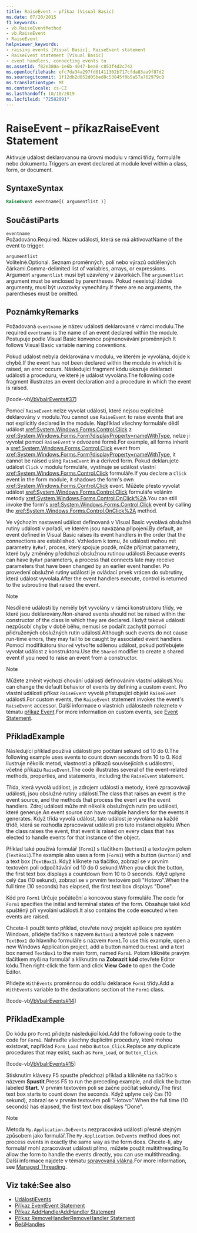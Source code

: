 ```yaml
---
title: RaiseEvent – příkaz (Visual Basic)
ms.date: 07/20/2015
f1_keywords:
- vb.RaiseEventMethod
- vb.RaiseEvent
- RaiseEvent
helpviewer_keywords:
- raising events [Visual Basic], RaiseEvent statement
- RaiseEvent statement [Visual Basic]
- event handlers, connecting events to
ms.assetid: f82e380a-1e6b-4047-bea8-c853f4d2c742
ms.openlocfilehash: efc7da34a297fd01411302b717cfda83aa9f87d2
ms.sourcegitcommit: 1f12db2d852d05bed8c53845f0b5a57a762979c8
ms.translationtype: MT
ms.contentlocale: cs-CZ
ms.lasthandoff: 10/18/2019
ms.locfileid: "72582091"
---
```

# <a name="raiseevent-statement"></a><span data-ttu-id="f5a25-102">RaiseEvent – příkaz</span><span class="sxs-lookup"><span data-stu-id="f5a25-102">RaiseEvent Statement</span></span>
<span data-ttu-id="f5a25-103">Aktivuje událost deklarovanou na úrovni modulu v rámci třídy, formuláře nebo dokumentu.</span><span class="sxs-lookup"><span data-stu-id="f5a25-103">Triggers an event declared at module level within a class, form, or document.</span></span>  
  
## <a name="syntax"></a><span data-ttu-id="f5a25-104">Syntaxe</span><span class="sxs-lookup"><span data-stu-id="f5a25-104">Syntax</span></span>  
  
```vb  
RaiseEvent eventname[( argumentlist )]  
```  
  
## <a name="parts"></a><span data-ttu-id="f5a25-105">Součásti</span><span class="sxs-lookup"><span data-stu-id="f5a25-105">Parts</span></span>  
 `eventname`  
 <span data-ttu-id="f5a25-106">Požadováno.</span><span class="sxs-lookup"><span data-stu-id="f5a25-106">Required.</span></span> <span data-ttu-id="f5a25-107">Název události, která se má aktivovat</span><span class="sxs-lookup"><span data-stu-id="f5a25-107">Name of the event to trigger.</span></span>  
  
 `argumentlist`  
 <span data-ttu-id="f5a25-108">Volitelné.</span><span class="sxs-lookup"><span data-stu-id="f5a25-108">Optional.</span></span> <span data-ttu-id="f5a25-109">Seznam proměnných, polí nebo výrazů oddělených čárkami.</span><span class="sxs-lookup"><span data-stu-id="f5a25-109">Comma-delimited list of variables, arrays, or expressions.</span></span> <span data-ttu-id="f5a25-110">Argument `argumentlist` musí být uzavřený v závorkách.</span><span class="sxs-lookup"><span data-stu-id="f5a25-110">The `argumentlist` argument must be enclosed by parentheses.</span></span> <span data-ttu-id="f5a25-111">Pokud neexistují žádné argumenty, musí být uvozovky vynechány.</span><span class="sxs-lookup"><span data-stu-id="f5a25-111">If there are no arguments, the parentheses must be omitted.</span></span>  
  
## <a name="remarks"></a><span data-ttu-id="f5a25-112">Poznámky</span><span class="sxs-lookup"><span data-stu-id="f5a25-112">Remarks</span></span>  
 <span data-ttu-id="f5a25-113">Požadovaná `eventname` je název události deklarované v rámci modulu.</span><span class="sxs-lookup"><span data-stu-id="f5a25-113">The required `eventname` is the name of an event declared within the module.</span></span> <span data-ttu-id="f5a25-114">Postupuje podle Visual Basic konvence pojmenovávání proměnných.</span><span class="sxs-lookup"><span data-stu-id="f5a25-114">It follows Visual Basic variable naming conventions.</span></span>  
  
 <span data-ttu-id="f5a25-115">Pokud událost nebyla deklarována v modulu, ve kterém je vyvolána, dojde k chybě.</span><span class="sxs-lookup"><span data-stu-id="f5a25-115">If the event has not been declared within the module in which it is raised, an error occurs.</span></span> <span data-ttu-id="f5a25-116">Následující fragment kódu ukazuje deklaraci události a proceduru, ve které je událost vyvolána.</span><span class="sxs-lookup"><span data-stu-id="f5a25-116">The following code fragment illustrates an event declaration and a procedure in which the event is raised.</span></span>  
  
 [!code-vb[VbVbalrEvents#37](~/samples/snippets/visualbasic/VS_Snippets_VBCSharp/VbVbalrEvents/VB/Class1.vb#37)]  
  
 <span data-ttu-id="f5a25-117">Pomocí `RaiseEvent` nelze vyvolat události, které nejsou explicitně deklarovány v modulu.</span><span class="sxs-lookup"><span data-stu-id="f5a25-117">You cannot use `RaiseEvent` to raise events that are not explicitly declared in the module.</span></span> <span data-ttu-id="f5a25-118">Například všechny formuláře dědí událost <xref:System.Windows.Forms.Control.Click> z <xref:System.Windows.Forms.Form?displayProperty=nameWithType>, nelze ji vyvolat pomocí `RaiseEvent` v odvozené formě.</span><span class="sxs-lookup"><span data-stu-id="f5a25-118">For example, all forms inherit a <xref:System.Windows.Forms.Control.Click> event from <xref:System.Windows.Forms.Form?displayProperty=nameWithType>, it cannot be raised using `RaiseEvent` in a derived form.</span></span> <span data-ttu-id="f5a25-119">Pokud deklarujete událost `Click` v modulu formuláře, vystínuje se událost vlastní <xref:System.Windows.Forms.Control.Click> formuláře.</span><span class="sxs-lookup"><span data-stu-id="f5a25-119">If you declare a `Click` event in the form module, it shadows the form's own <xref:System.Windows.Forms.Control.Click> event.</span></span> <span data-ttu-id="f5a25-120">Můžete přesto vyvolat událost <xref:System.Windows.Forms.Control.Click> formuláře voláním metody <xref:System.Windows.Forms.Control.OnClick%2A>.</span><span class="sxs-lookup"><span data-stu-id="f5a25-120">You can still invoke the form's <xref:System.Windows.Forms.Control.Click> event by calling the <xref:System.Windows.Forms.Control.OnClick%2A> method.</span></span>  
  
 <span data-ttu-id="f5a25-121">Ve výchozím nastavení událost definovaná v Visual Basic vyvolává obslužné rutiny událostí v pořadí, ve kterém jsou navázána připojení.</span><span class="sxs-lookup"><span data-stu-id="f5a25-121">By default, an event defined in Visual Basic raises its event handlers in the order that the connections are established.</span></span> <span data-ttu-id="f5a25-122">Vzhledem k tomu, že události mohou mít parametry `ByRef`, proces, který spojuje pozdě, může přijímat parametry, které byly změněny předchozí obslužnou rutinou události.</span><span class="sxs-lookup"><span data-stu-id="f5a25-122">Because events can have `ByRef` parameters, a process that connects late may receive parameters that have been changed by an earlier event handler.</span></span> <span data-ttu-id="f5a25-123">Po provedení obslužné rutiny události je ovládací prvek vrácen do subrutiny, která událost vyvolala.</span><span class="sxs-lookup"><span data-stu-id="f5a25-123">After the event handlers execute, control is returned to the subroutine that raised the event.</span></span>  
  
> [!NOTE]
> <span data-ttu-id="f5a25-124">Nesdílené události by neměly být vyvolány v rámci konstruktoru třídy, ve které jsou deklarovány.</span><span class="sxs-lookup"><span data-stu-id="f5a25-124">Non-shared events should not be raised within the constructor of the class in which they are declared.</span></span> <span data-ttu-id="f5a25-125">I když takové události nezpůsobí chyby v době běhu, nemusí se podařit zachytit pomocí přidružených obslužných rutin událostí.</span><span class="sxs-lookup"><span data-stu-id="f5a25-125">Although such events do not cause run-time errors, they may fail to be caught by associated event handlers.</span></span> <span data-ttu-id="f5a25-126">Pomocí modifikátoru `Shared` vytvořte sdílenou událost, pokud potřebujete vyvolat událost z konstruktoru.</span><span class="sxs-lookup"><span data-stu-id="f5a25-126">Use the `Shared` modifier to create a shared event if you need to raise an event from a constructor.</span></span>  
  
> [!NOTE]
> <span data-ttu-id="f5a25-127">Můžete změnit výchozí chování událostí definováním vlastní události.</span><span class="sxs-lookup"><span data-stu-id="f5a25-127">You can change the default behavior of events by defining a custom event.</span></span> <span data-ttu-id="f5a25-128">Pro vlastní události příkaz `RaiseEvent` vyvolá přistupující objekt `RaiseEvent` události.</span><span class="sxs-lookup"><span data-stu-id="f5a25-128">For custom events, the `RaiseEvent` statement invokes the event's `RaiseEvent` accessor.</span></span> <span data-ttu-id="f5a25-129">Další informace o vlastních událostech naleznete v tématu [příkaz Event](../../../visual-basic/language-reference/statements/event-statement.md).</span><span class="sxs-lookup"><span data-stu-id="f5a25-129">For more information on custom events, see [Event Statement](../../../visual-basic/language-reference/statements/event-statement.md).</span></span>  
  
## <a name="example"></a><span data-ttu-id="f5a25-130">Příklad</span><span class="sxs-lookup"><span data-stu-id="f5a25-130">Example</span></span>  
 <span data-ttu-id="f5a25-131">Následující příklad používá události pro počítání sekund od 10 do 0.</span><span class="sxs-lookup"><span data-stu-id="f5a25-131">The following example uses events to count down seconds from 10 to 0.</span></span> <span data-ttu-id="f5a25-132">Kód ilustruje několik metod, vlastností a příkazů souvisejících s událostmi, včetně příkazu `RaiseEvent`.</span><span class="sxs-lookup"><span data-stu-id="f5a25-132">The code illustrates several of the event-related methods, properties, and statements, including the `RaiseEvent` statement.</span></span>  
  
 <span data-ttu-id="f5a25-133">Třída, která vyvolá událost, je zdrojem události a metody, které zpracovávají události, jsou obslužné rutiny událostí.</span><span class="sxs-lookup"><span data-stu-id="f5a25-133">The class that raises an event is the event source, and the methods that process the event are the event handlers.</span></span> <span data-ttu-id="f5a25-134">Zdroj události může mít několik obslužných rutin pro události, které generuje.</span><span class="sxs-lookup"><span data-stu-id="f5a25-134">An event source can have multiple handlers for the events it generates.</span></span> <span data-ttu-id="f5a25-135">Když třída vyvolá událost, tato událost je vyvolána na každé třídě, která se rozhodla zpracovávat události pro tuto instanci objektu.</span><span class="sxs-lookup"><span data-stu-id="f5a25-135">When the class raises the event, that event is raised on every class that has elected to handle events for that instance of the object.</span></span>  
  
 <span data-ttu-id="f5a25-136">Příklad také používá formulář (`Form1`) s tlačítkem (`Button1`) a textovým polem (`TextBox1`).</span><span class="sxs-lookup"><span data-stu-id="f5a25-136">The example also uses a form (`Form1`) with a button (`Button1`) and a text box (`TextBox1`).</span></span> <span data-ttu-id="f5a25-137">Když kliknete na tlačítko, zobrazí se v prvním textovém poli odpočítávání od 10 do 0 sekund.</span><span class="sxs-lookup"><span data-stu-id="f5a25-137">When you click the button, the first text box displays a countdown from 10 to 0 seconds.</span></span> <span data-ttu-id="f5a25-138">Když uplyne celý čas (10 sekund), zobrazí se v prvním textovém poli "Hotovo".</span><span class="sxs-lookup"><span data-stu-id="f5a25-138">When the full time (10 seconds) has elapsed, the first text box displays "Done".</span></span>  
  
 <span data-ttu-id="f5a25-139">Kód pro `Form1` Určuje počáteční a koncovou stavy formuláře.</span><span class="sxs-lookup"><span data-stu-id="f5a25-139">The code for `Form1` specifies the initial and terminal states of the form.</span></span> <span data-ttu-id="f5a25-140">Obsahuje také kód spuštěný při vyvolání události.</span><span class="sxs-lookup"><span data-stu-id="f5a25-140">It also contains the code executed when events are raised.</span></span>  
  
 <span data-ttu-id="f5a25-141">Chcete-li použít tento příklad, otevřete nový projekt aplikace pro systém Windows, přidejte tlačítko s názvem `Button1` a textové pole s názvem `TextBox1` do hlavního formuláře s názvem `Form1`.</span><span class="sxs-lookup"><span data-stu-id="f5a25-141">To use this example, open a new Windows Application project, add a button named `Button1` and a text box named `TextBox1` to the main form, named `Form1`.</span></span> <span data-ttu-id="f5a25-142">Potom klikněte pravým tlačítkem myši na formulář a kliknutím na **Zobrazit kód** otevřete Editor kódu.</span><span class="sxs-lookup"><span data-stu-id="f5a25-142">Then right-click the form and click **View Code** to open the Code Editor.</span></span>  
  
 <span data-ttu-id="f5a25-143">Přidejte `WithEvents` proměnnou do oddílu deklarace `Form1` třídy.</span><span class="sxs-lookup"><span data-stu-id="f5a25-143">Add a `WithEvents` variable to the declarations section of the `Form1` class.</span></span>  
  
 [!code-vb[VbVbalrEvents#14](~/samples/snippets/visualbasic/VS_Snippets_VBCSharp/VbVbalrEvents/VB/Class1.vb#14)]  
  
## <a name="example"></a><span data-ttu-id="f5a25-144">Příklad</span><span class="sxs-lookup"><span data-stu-id="f5a25-144">Example</span></span>  
 <span data-ttu-id="f5a25-145">Do kódu pro `Form1` přidejte následující kód.</span><span class="sxs-lookup"><span data-stu-id="f5a25-145">Add the following code to the code for `Form1`.</span></span> <span data-ttu-id="f5a25-146">Nahraďte všechny duplicitní procedury, které mohou existovat, například `Form_Load` nebo `Button_Click`.</span><span class="sxs-lookup"><span data-stu-id="f5a25-146">Replace any duplicate procedures that may exist, such as `Form_Load`, or `Button_Click`.</span></span>  
  
 [!code-vb[VbVbalrEvents#15](~/samples/snippets/visualbasic/VS_Snippets_VBCSharp/VbVbalrEvents/VB/Class1.vb#15)]  
  
 <span data-ttu-id="f5a25-147">Stisknutím klávesy F5 spusťte předchozí příklad a klikněte na tlačítko s názvem **Spustit**.</span><span class="sxs-lookup"><span data-stu-id="f5a25-147">Press F5 to run the preceding example, and click the button labeled **Start**.</span></span> <span data-ttu-id="f5a25-148">V prvním textovém poli se začne počítat sekundy.</span><span class="sxs-lookup"><span data-stu-id="f5a25-148">The first text box starts to count down the seconds.</span></span> <span data-ttu-id="f5a25-149">Když uplyne celý čas (10 sekund), zobrazí se v prvním textovém poli "Hotovo".</span><span class="sxs-lookup"><span data-stu-id="f5a25-149">When the full time (10 seconds) has elapsed, the first text box displays "Done".</span></span>  
  
> [!NOTE]
> <span data-ttu-id="f5a25-150">Metoda `My.Application.DoEvents` nezpracovává události přesně stejným způsobem jako formulář.</span><span class="sxs-lookup"><span data-stu-id="f5a25-150">The `My.Application.DoEvents` method does not process events in exactly the same way as the form does.</span></span> <span data-ttu-id="f5a25-151">Chcete-li, aby formulář mohl zpracovávat události přímo, můžete použít multithreading.</span><span class="sxs-lookup"><span data-stu-id="f5a25-151">To allow the form to handle the events directly, you can use multithreading.</span></span> <span data-ttu-id="f5a25-152">Další informace najdete v tématu [spravovaná vlákna](../../../standard/threading/index.md).</span><span class="sxs-lookup"><span data-stu-id="f5a25-152">For more information, see [Managed Threading](../../../standard/threading/index.md).</span></span>  
  
## <a name="see-also"></a><span data-ttu-id="f5a25-153">Viz také:</span><span class="sxs-lookup"><span data-stu-id="f5a25-153">See also</span></span>

- [<span data-ttu-id="f5a25-154">Události</span><span class="sxs-lookup"><span data-stu-id="f5a25-154">Events</span></span>](../../../visual-basic/programming-guide/language-features/events/index.md)
- [<span data-ttu-id="f5a25-155">Příkaz Event</span><span class="sxs-lookup"><span data-stu-id="f5a25-155">Event Statement</span></span>](../../../visual-basic/language-reference/statements/event-statement.md)
- [<span data-ttu-id="f5a25-156">Příkaz AddHandler</span><span class="sxs-lookup"><span data-stu-id="f5a25-156">AddHandler Statement</span></span>](../../../visual-basic/language-reference/statements/addhandler-statement.md)
- [<span data-ttu-id="f5a25-157">Příkaz RemoveHandler</span><span class="sxs-lookup"><span data-stu-id="f5a25-157">RemoveHandler Statement</span></span>](../../../visual-basic/language-reference/statements/removehandler-statement.md)
- [<span data-ttu-id="f5a25-158">Řeší</span><span class="sxs-lookup"><span data-stu-id="f5a25-158">Handles</span></span>](../../../visual-basic/language-reference/statements/handles-clause.md)
